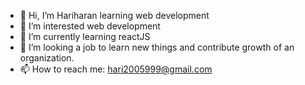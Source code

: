 - 👋 Hi, I’m Hariharan learning web development
- 👀 I’m interested web development
- 🌱 I’m currently learning reactJS
- 💞️ I’m looking a job to learn new things and contribute growth of an organization.
- 📫 How to reach me: hari2005999@gmail.com

<!---
harihnhn/harihnhn is a ✨ special ✨ repository because its `README.md` (this file) appears on your GitHub profile.
You can click the Preview link to take a look at your changes.
--->
